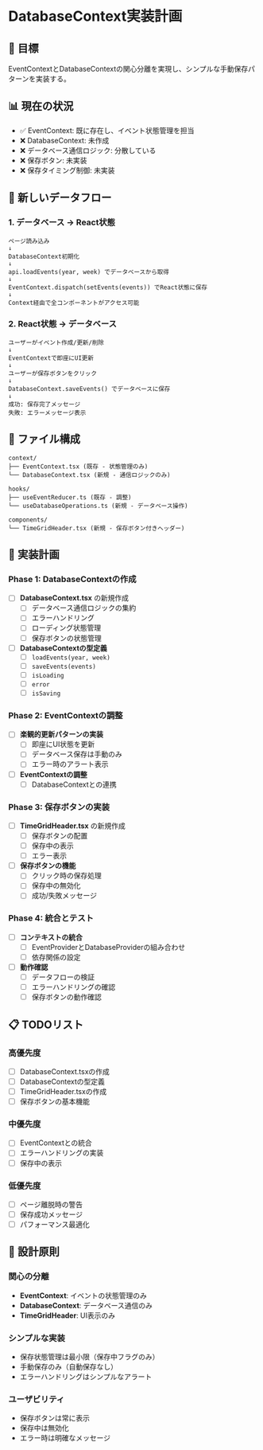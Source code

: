 # DatabaseContext実装計画

## 🎯 目標
EventContextとDatabaseContextの関心分離を実現し、シンプルな手動保存パターンを実装する。

## 📊 現在の状況
- ✅ EventContext: 既に存在し、イベント状態管理を担当
- ❌ DatabaseContext: 未作成
- ❌ データベース通信ロジック: 分散している
- ❌ 保存ボタン: 未実装
- ❌ 保存タイミング制御: 未実装

## 🔄 新しいデータフロー

### 1. データベース → React状態
```
ページ読み込み
↓
DatabaseContext初期化
↓
api.loadEvents(year, week) でデータベースから取得
↓
EventContext.dispatch(setEvents(events)) でReact状態に保存
↓
Context経由で全コンポーネントがアクセス可能
```

### 2. React状態 → データベース
```
ユーザーがイベント作成/更新/削除
↓
EventContextで即座にUI更新
↓
ユーザーが保存ボタンをクリック
↓
DatabaseContext.saveEvents() でデータベースに保存
↓
成功: 保存完了メッセージ
失敗: エラーメッセージ表示
```

## 📁 ファイル構成
```
context/
├── EventContext.tsx (既存 - 状態管理のみ)
└── DatabaseContext.tsx (新規 - 通信ロジックのみ)

hooks/
├── useEventReducer.ts (既存 - 調整)
└── useDatabaseOperations.ts (新規 - データベース操作)

components/
└── TimeGridHeader.tsx (新規 - 保存ボタン付きヘッダー)
```

## 🚀 実装計画

### Phase 1: DatabaseContextの作成
- [ ] **DatabaseContext.tsx** の新規作成
  - [ ] データベース通信ロジックの集約
  - [ ] エラーハンドリング
  - [ ] ローディング状態管理
  - [ ] 保存ボタンの状態管理

- [ ] **DatabaseContextの型定義**
  - [ ] `loadEvents(year, week)`
  - [ ] `saveEvents(events)`
  - [ ] `isLoading`
  - [ ] `error`
  - [ ] `isSaving`

### Phase 2: EventContextの調整
- [ ] **楽観的更新パターンの実装**
  - [ ] 即座にUI状態を更新
  - [ ] データベース保存は手動のみ
  - [ ] エラー時のアラート表示

- [ ] **EventContextの調整**
  - [ ] DatabaseContextとの連携

### Phase 3: 保存ボタンの実装
- [ ] **TimeGridHeader.tsx** の新規作成
  - [ ] 保存ボタンの配置
  - [ ] 保存中の表示
  - [ ] エラー表示

- [ ] **保存ボタンの機能**
  - [ ] クリック時の保存処理
  - [ ] 保存中の無効化
  - [ ] 成功/失敗メッセージ

### Phase 4: 統合とテスト
- [ ] **コンテキストの統合**
  - [ ] EventProviderとDatabaseProviderの組み合わせ
  - [ ] 依存関係の設定

- [ ] **動作確認**
  - [ ] データフローの検証
  - [ ] エラーハンドリングの確認
  - [ ] 保存ボタンの動作確認

## 📋 TODOリスト

### 高優先度
- [ ] DatabaseContext.tsxの作成
- [ ] DatabaseContextの型定義
- [ ] TimeGridHeader.tsxの作成
- [ ] 保存ボタンの基本機能

### 中優先度
- [ ] EventContextとの統合
- [ ] エラーハンドリングの実装
- [ ] 保存中の表示

### 低優先度
- [ ] ページ離脱時の警告
- [ ] 保存成功メッセージ
- [ ] パフォーマンス最適化

## 🎨 設計原則

### 関心の分離
- **EventContext**: イベントの状態管理のみ
- **DatabaseContext**: データベース通信のみ
- **TimeGridHeader**: UI表示のみ

### シンプルな実装
- 保存状態管理は最小限（保存中フラグのみ）
- 手動保存のみ（自動保存なし）
- エラーハンドリングはシンプルなアラート

### ユーザビリティ
- 保存ボタンは常に表示
- 保存中は無効化
- エラー時は明確なメッセージ
